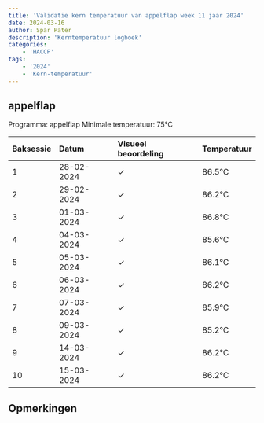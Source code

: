 ```yaml
---
title: 'Validatie kern temperatuur van appelflap week 11 jaar 2024'
date: 2024-03-16
author: Spar Pater
description: 'Kerntemperatuur logboek'
categories:
    - 'HACCP'
tags:
    - '2024'
    - 'Kern-temperatuur'
---
```


## appelflap

Programma: appelflap
Minimale temperatuur: 75°C

| Baksessie | Datum | Visueel beoordeling | Temperatuur |
|:---|:---|:---|:---|
| 1 | 28-02-2024 | &check; | 86.5°C |
| 2 | 29-02-2024 | &check; | 86.2°C |
| 3 | 01-03-2024 | &check; | 86.8°C |
| 4 | 04-03-2024 | &check; | 85.6°C |
| 5 | 05-03-2024 | &check; | 86.1°C |
| 6 | 06-03-2024 | &check; | 86.2°C |
| 7 | 07-03-2024 | &check; | 85.9°C |
| 8 | 09-03-2024 | &check; | 85.2°C |
| 9 | 14-03-2024 | &check; | 86.2°C |
| 10 | 15-03-2024 | &check; | 86.2°C |

## Opmerkingen


